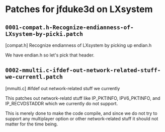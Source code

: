 # Patches for jfduke3d on LXsystem

## `0001-compat.h-Recognize-endianness-of-LXsystem-by-picki.patch`

[compat.h] Recognize endianness of LXsystem by picking up endian.h

We have endian.h so let's pick that header.

## `0002-mmulti.c-ifdef-out-network-related-stuff-we-currentl.patch`

[mmulti.c] #ifdef out network-related stuff we currently

This patches out network-relatd stuff like IP_PKTINFO, IPV6_PKTINFO, and
IP_RECVDSTADDR which we currently do not support.

This is merely done to make the code compile, and since we do not try to
support any multiplayer option or other network-related stuff it should
not matter for the time being.
